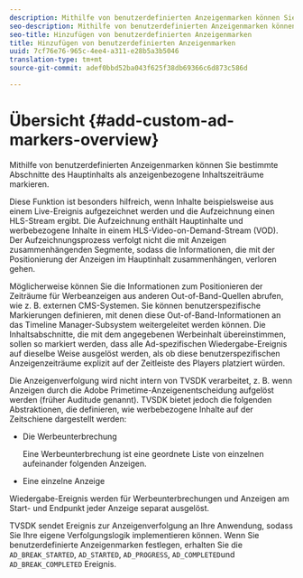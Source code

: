 ```yaml
---
description: Mithilfe von benutzerdefinierten Anzeigenmarken können Sie bestimmte Abschnitte des Hauptinhalts als anzeigenbezogene Inhaltszeiträume markieren.
seo-description: Mithilfe von benutzerdefinierten Anzeigenmarken können Sie bestimmte Abschnitte des Hauptinhalts als anzeigenbezogene Inhaltszeiträume markieren.
seo-title: Hinzufügen von benutzerdefinierten Anzeigenmarken
title: Hinzufügen von benutzerdefinierten Anzeigenmarken
uuid: 7cf76e76-965c-4ee4-a311-e28b5a3b5046
translation-type: tm+mt
source-git-commit: adef0bbd52ba043f625f38db69366c6d873c586d

---
```



# Übersicht {#add-custom-ad-markers-overview}

Mithilfe von benutzerdefinierten Anzeigenmarken können Sie bestimmte Abschnitte des Hauptinhalts als anzeigenbezogene Inhaltszeiträume markieren.

Diese Funktion ist besonders hilfreich, wenn Inhalte beispielsweise aus einem Live-Ereignis aufgezeichnet werden und die Aufzeichnung einen HLS-Stream ergibt. Die Aufzeichnung enthält Hauptinhalte und werbebezogene Inhalte in einem HLS-Video-on-Demand-Stream (VOD). Der Aufzeichnungsprozess verfolgt nicht die mit Anzeigen zusammenhängenden Segmente, sodass die Informationen, die mit der Positionierung der Anzeigen im Hauptinhalt zusammenhängen, verloren gehen.

Möglicherweise können Sie die Informationen zum Positionieren der Zeiträume für Werbeanzeigen aus anderen Out-of-Band-Quellen abrufen, wie z. B. externen CMS-Systemen. Sie können benutzerspezifische Markierungen definieren, mit denen diese Out-of-Band-Informationen an das Timeline Manager-Subsystem weitergeleitet werden können. Die Inhaltsabschnitte, die mit dem angegebenen Werbeinhalt übereinstimmen, sollen so markiert werden, dass alle Ad-spezifischen Wiedergabe-Ereignis auf dieselbe Weise ausgelöst werden, als ob diese benutzerspezifischen Anzeigenzeiträume explizit auf der Zeitleiste des Players platziert würden.

Die Anzeigenverfolgung wird nicht intern von TVSDK verarbeitet, z. B. wenn Anzeigen durch die Adobe Primetime-Anzeigenentscheidung aufgelöst werden (früher Auditude genannt). TVSDK bietet jedoch die folgenden Abstraktionen, die definieren, wie werbebezogene Inhalte auf der Zeitschiene dargestellt werden:

* Die Werbeunterbrechung

   Eine Werbeunterbrechung ist eine geordnete Liste von einzelnen aufeinander folgenden Anzeigen.
* Eine einzelne Anzeige

Wiedergabe-Ereignis werden für Werbeunterbrechungen und Anzeigen am Start- und Endpunkt jeder Anzeige separat ausgelöst.

TVSDK sendet Ereignis zur Anzeigenverfolgung an Ihre Anwendung, sodass Sie Ihre eigene Verfolgungslogik implementieren können. Wenn Sie benutzerdefinierte Anzeigenmarken festlegen, erhalten Sie die `AD_BREAK_STARTED`, `AD_STARTED`, `AD_PROGRESS`, `AD_COMPLETED`und `AD_BREAK_COMPLETED` Ereignis.